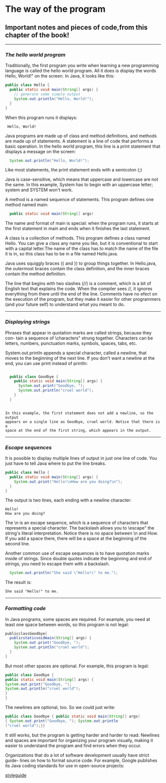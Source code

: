 # The way of the program 
## Important notes and pieces of code,from this chapter of the book!

___
### *The hello world program*

Traditionally, the first program you write when learning a new programming
language is called the hello world program. All it does is display the words
Hello, World!" on the screen. In Java, it looks like this:

```java
public class Hello {
  public static void main(String[] args) {
    // generate some simple output
    System.out.println("Hello, World!");
  }
}
```

When this program runs it displays:

     Hello, World!

Java programs are made up of class and method definitions, and methods are
made up of statements. A statement is a line of code that performs a basic
operation. In the hello world program, this line is a print statement that
displays a message on the screen:

```java
  System.out.println("Hello, World!");
```

Like most statements, the print statement ends with a
semicolon (;)

Java is case-sensitive, which means that uppercase and lowercase are not the
same. In this example, System has to begin with an uppercase letter; system
and SYSTEM won't work.

A method is a named sequence of statements. This program defines one
method named main:

```java
  public static void main(String[] args)
```

The name and format of main is special: when the program runs, it starts at
the first statement in main and ends when it finishes the last statement.

A class is a collection of methods. This program defines a class named Hello.
You can give a class any name you like, but it is conventional to start with a
capital letter.The name of the class has to match the name of the file it is in,
so this class has to be in a file named Hello.java.

Java uses squiggly braces ({ and }) to group things together. In Hello.java,
the outermost braces contain the class definition, and the inner braces contain
the method definition.

The line that begins with two slashes (//) is a comment, which is a bit of
English text that explains the code. When the compiler sees //, it ignores
everything from there until the end of the line. Comments have no efect on
the execution of the program, but they make it easier for other programmers
(and your future self) to understand what you meant to do.

___
### *Displaying strings*

Phrases that appear in quotation marks are called strings, because they con-
tain a sequence of \characters" strung together. Characters can be letters,
numbers, punctuation marks, symbols, spaces, tabs, etc.

System.out.println appends a special character, called a newline, that
moves to the beginning of the next line. If you don't want a newline at the
end, you can use print instead of println:

```java

  public class Goodbye {
    public static void main(String[] args) {
      System.out.print("Goodbye, ");
      System.out.println("cruel world");
    }
  }
  
```
    In this example, the first statement does not add a newline, so the output
    appears on a single line as Goodbye, cruel world. Notice that there is a
    space at the end of the first string, which appears in the output.
___
### *Escape sequences*   

It is possible to display multiple lines of output in just one line of code. You
just have to tell Java where to put the line breaks.

```java
public class Hello {
  public static void main(String[] args) {
    System.out.print("Hello!\nHow are you doing?\n");
  }
}
```

The output is two lines, each ending with a newline character:

    Hello!
    How are you doing?

The \n is an escape sequence, which is a sequence of characters that represents a special character. 
The backslash allows you to \escape" the string's
literal interpretation. Notice there is no space between \n and How. If you add
a space there, there will be a space at the beginning of the second line.

Another common use of escape sequences is to have quotation marks inside
of strings. Since double quotes indicate the beginning and end of strings, you
need to escape them with a backslash.

```java
  System.out.println("She said \"Hello!\" to me.");
```

The result is:

    She said "Hello!" to me.
    
___
### *Formatting code*

In Java programs, some spaces are required. For example, you need at least
one space between words, so this program is not legal:

```java
publicclassGoodbye{
  publicstaticvoidmain(String[] args) {
    System.out.print("Goodbye, ");
    System.out.println("cruel world");
  }
}
```
But most other spaces are optional. For example, this program is legal:

```java
public class Goodbye {
public static void main(String[] args) {
System.out.print("Goodbye, ");
System.out.println("cruel world");
}
}
```

The newlines are optional, too. So we could just write:

```java
public class Goodbye { public static void main(String[] args)
{ System.out.print("Goodbye, "); System.out.println
("cruel world");}}
```

It still works, but the program is getting harder and harder to read. Newlines
and spaces are important for organizing your program visually, making it easier
to understand the program and find errors when they occur.

Organizations that do a lot of software development usually have strict guide-
lines on how to format source code. For example, Google publishes its Java
coding standards for use in open-source projects:

[styleguide](https://google.github.io/styleguide/javaguide.html)
